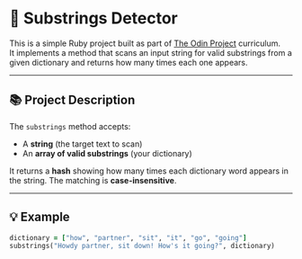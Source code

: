 # 🔡 Substrings Detector

This is a simple Ruby project built as part of [The Odin Project](https://www.theodinproject.com/) curriculum.  
It implements a method that scans an input string for valid substrings from a given dictionary and returns how many times each one appears.

---

## 📚 Project Description

The `substrings` method accepts:
- A **string** (the target text to scan)
- An **array of valid substrings** (your dictionary)

It returns a **hash** showing how many times each dictionary word appears in the string. The matching is **case-insensitive**.

---

## 💡 Example

```ruby
dictionary = ["how", "partner", "sit", "it", "go", "going"]
substrings("Howdy partner, sit down! How's it going?", dictionary)
